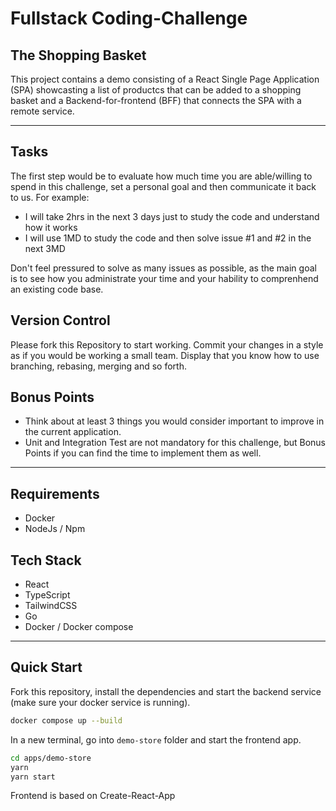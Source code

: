 # Fullstack Coding-Challenge

## The Shopping Basket

This project contains a demo consisting of a React Single Page Application (SPA) showcasting a list of productcs that can be added to a shopping basket and a Backend-for-frontend (BFF) that connects the SPA with a remote service.

---

## Tasks

The first step would be to evaluate how much time you are able/willing to spend in this challenge, set a personal goal and then communicate it back to us.
For example: 
  - I will take 2hrs in the next 3 days just to study the code and understand how it works
  - I will use 1MD to study the code and then solve issue #1 and #2 in the next 3MD

Don't feel pressured to solve as many issues as possible, as the main goal is to see how you administrate your time and your hability to comprenhend an existing code base.

## Version Control

Please fork this Repository to start working. Commit your changes in a style as if you would be working a small team. Display that you know how to use branching, rebasing, merging and so forth.

## Bonus Points

- Think about at least 3 things you would consider important to improve in the current application.
- Unit and Integration Test are not mandatory for this challenge, but Bonus Points if you can find the time to implement them as well.

---

## Requirements

- Docker
- NodeJs / Npm

## Tech Stack

- React
- TypeScript
- TailwindCSS
- Go
- Docker / Docker compose

---

## Quick Start

Fork this repository, install the dependencies and start the backend service (make sure your docker service is running).

```sh
docker compose up --build
```

In a new terminal, go into `demo-store` folder and start the frontend app.

```sh
cd apps/demo-store
yarn
yarn start
```

Frontend is based on Create-React-App
